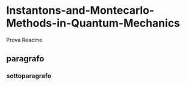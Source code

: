 # Instantons-and-Montecarlo-Methods-in-Quantum-Mechanics

Prova Readme 

## paragrafo

### sottoparagrafo
